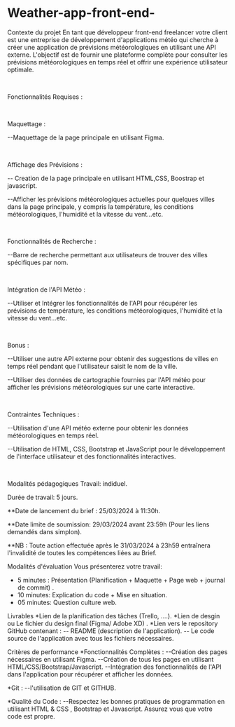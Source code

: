 # Weather-app-front-end-
Contexte du projet
En tant que développeur front-end freelancer votre client est une entreprise de développement d'applications météo qui cherche à créer une application de prévisions météorologiques en utilisant une API externe. L'objectif est de fournir une plateforme complète pour consulter les prévisions météorologiques en temps réel et offrir une expérience utilisateur optimale.

​

Fonctionnalités Requises :

​

Maquettage :

--Maquettage de la page principale en utilisant Figma.

​

Affichage des Prévisions :

-- Creation de la page principale en utilisant HTML,CSS, Boostrap et javascript.

--Afficher les prévisions météorologiques actuelles pour quelques villes dans la page principale, y compris la température, les conditions météorologiques, l'humidité et la vitesse du vent...etc.

​

Fonctionnalités de Recherche :

--Barre de recherche permettant aux utilisateurs de trouver des villes spécifiques par nom.

​

Intégration de l'API Météo :

--Utiliser et Intégrer les fonctionnalités de l'API pour récupérer les prévisions de température, les conditions météorologiques, l'humidité et la vitesse du vent...etc.

​

Bonus :

--Utiliser une autre API externe pour obtenir des suggestions de villes en temps réel pendant que l'utilisateur saisit le nom de la ville.

--Utiliser des données de cartographie fournies par l'API météo pour afficher les prévisions météorologiques sur une carte interactive.

​

Contraintes Techniques :

--Utilisation d'une API météo externe pour obtenir les données météorologiques en temps réel.

--Utilisation de HTML, CSS, Bootstrap et JavaScript pour le développement de l'interface utilisateur et des fonctionnalités interactives.

​

Modalités pédagogiques
Travail: indiduel.

Durée de travail: 5 jours.

**Date de lancement du brief : 25/03/2024 à 11:30h.

**Date limite de soumission: 29/03/2024 avant 23:59h (Pour les liens demandés dans simplon).

**NB : Toute action effectuée après le 31/03/2024 à 23h59 entraînera l'invalidité de toutes les compétences liées au Brief.

Modalités d'évaluation
Vous présenterez votre travail:
- 5 minutes : Présentation (Planification + Maquette + Page web + journal de commit) .
- 10 minutes:  Explication du code + Mise en situation.
- 05 minutes: Question culture web.

Livrables
*Lien de la planification des tâches (Trello, ....).
*Lien de desgin ou Le fichier du design final (Figma/ Adobe XD) .
*Lien vers le repository GitHub contenant :
     -- README (description de l'application).
     -- Le code source de l'application avec tous les fichiers nécessaires.

Critères de performance
*Fonctionnalités Complètes : 
--Création des pages nécessaires en utilisant Figma.
--Création de tous les pages en utilisant HTML/CSS/Bootstrap/Javascript.
--Intégration des fonctionnalités de l'API dans l'application pour récupérer et afficher les données. 

*Git :
--l'utilisation de GIT et GITHUB.

*Qualité du Code : 
--Respectez les bonnes pratiques de programmation en utilisant HTML & CSS , Bootstrap et Javascript. Assurez vous que votre code est propre.
